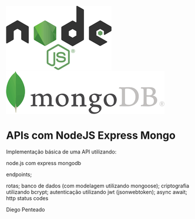 ![NodeJs image](./node.png)
![Mongo image](./mongo.png)

# APIs com NodeJS Express Mongo

Implementação básica de uma API utilizando: 

node.js com express
mongodb

endpoints; 

rotas; 
banco de dados (com modelagem utilizando mongoose);
criptografia utilizando bcrypt;
autenticação utilizando jwt (jsonwebtoken);
async await;
http status codes

Diego Penteado
